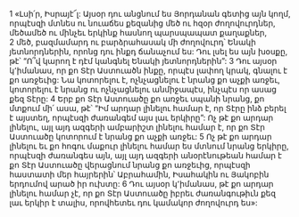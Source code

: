 1 «Լսի՛ր, Իսրայէ՜լ: Այսօր դու անցնում ես Յորդանան գետից այն կողմ, որպէսզի մտնես ու նուաճես քեզանից մեծ ու հզօր ժողովուրդներ, մեծամեծ ու մինչեւ երկինք հասնող պարսպապատ քաղաքներ, 2 մեծ, բազմամարդ ու բարձրահասակ մի ժողովուրդ՝ Ենակի յետնորդներին, որոնց դու ինքդ ճանաչում ես: Դու լսել ես այն խօսքը, թէ՝ “Ո՞վ կարող է դէմ կանգնել Ենակի յետնորդներին”: 3 Դու այսօր կ՚իմանաս, որ քո Տէր Աստուածն ինքը, որպէս լափող կրակ, գնալու է քո առջեւից: Նա կոտորելու է, ոչնչացնելու է նրանց քո աչքի առջեւ, կոտորելու է նրանց ու ոչնչացնելու անմիջապէս, ինչպէս որ ասաց քեզ Տէրը: 4 Երբ քո Տէր Աստուածը քո առջեւ սպանի նրանց, քո մտքում մի՛ ասա, թէ՝ “Իմ արդար լինելու համար է, որ Տէրը ինձ բերել է այստեղ, որպէսզի ժառանգեմ այս լաւ երկիրը”: Ոչ թէ քո արդար լինելու, այլ այդ ազգերի ամբարիշտ լինելու համար է, որ քո Տէր Աստուածը կոտորում է նրանց քո աչքի առջեւ: 5 Ոչ թէ քո արդար լինելու եւ քո հոգու մաքուր լինելու համար ես մտնում նրանց երկիրը, որպէսզի ժառանգես այն, այլ այդ ազգերի անօրէնութեան համար է քո Տէր Աստուածը վերացնում նրանց քո առջեւից, որպէսզի հաստատի մեր հայրերին՝ Աբրահամին, Իսահակին ու Յակոբին երդումով արած իր ուխտը: 6 Դու այսօր կ՚իմանաս, թէ քո արդար լինելու համար չէ, որ քո Տէր Աստուածը իբրեւ ժառանգութիւն քեզ լաւ երկիր է տալիս, որովհետեւ դու կամակոր ժողովուրդ ես»:
